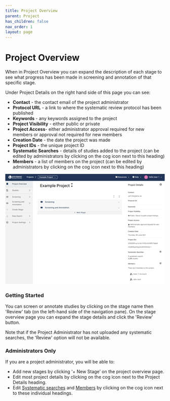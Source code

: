 ```yaml
---
title: Project Overview
parent: Project
has_children: false
nav_order: 1
layout: page
---
```


# Project Overview 
When in Project Overview you can expand the description of each stage to see what progress has been made in screening and annotation of that specific stage.

Under Project Details on the right hand side of this page you can see:
* **Contact** - the contact email of the project administrator
* **Protocol URL** - a link to where the systematic review protocol has been published
* **Keywords** - any keywords assigned to the project
* **Project Visibility** - either public or private
* **Project Access**- either administrator approval required for new members or approval not required for new members
* **Creation Date** - the date the project was made
* **Project IDs** - the unique project ID
* **Systematic Searches** - details of studies added to the project (can be edited by administrators by clicking on the cog icon next to this heading)
* **Members** - a list of members on the project (can be edited by administrators by clicking on the cog icon next to this heading)


![Example Project Overview](/figs/Fig_example_project.png)

### Getting Started
You can screen or annotate studies by clicking on the stage name then 'Review' tab (on the left-hand side of the navigation pane). On the stage overview page you can expand the stage details and click the 'Review' button.  

Note that if the Project Administrator has not uploaded any systematic searches, the 'Review' option will not be available. 

### Administrators Only

If you are a project administrator, you will be able to: 

* Add new stages by clicking ‘+ New Stage’ on the project overview page. 
* Edit most project details by clicking on the cog icon next to the Project Details heading. 
* Edit [Systematic searches](../nav-studies.html) and [Members](../membership.html) by clicking on the cog icon next to these individual headings. 